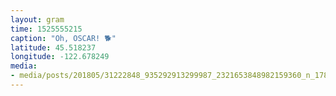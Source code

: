 ```yaml
---
layout: gram
time: 1525555215
caption: "Oh, OSCAR! 🐕"
latitude: 45.518237
longitude: -122.678249
media:
- media/posts/201805/31222848_935292913299987_2321653848982159360_n_17851595794260974.jpg
---
```

